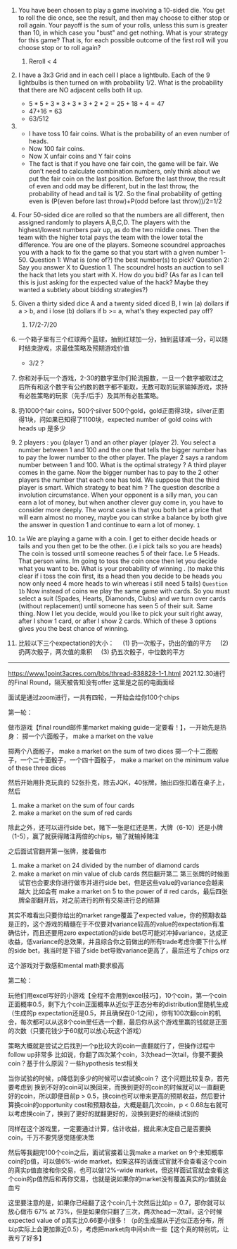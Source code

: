 1. You have been chosen to play a game involving a 10-sided die. You get to roll the die once, see the result, and then may choose to either stop or roll again. Your payoff is the sum of your rolls, unless this sum is greater than 10, in which case you "bust" and get nothing. What is your strategy for this game? That is, for each possible outcome of the first roll will you choose stop or to roll again?
	1. Reroll < 4
2. I have a 3x3 Grid and in each cell I place a lightbulb. Each of the 9 lightbulbs is then turned on with probability 1/2. What is the probability that there are NO adjacent cells both lit up.
	- $5*5 + 3 * 3 + 3 * 3 + 2 * 2 = 25+18+4 = 47$
	- 47+16 = 63
	- 63/512
3.  - I have toss 10 fair coins. What is the probability of an even number of heads. 
	- Now 100 fair coins. 
	- Now X unfair coins and Y fair coins
	- The fact is that if you have one fair coin, the game will be fair.
We don’t need to calculate combination numbers, only think about we put the fair coin on the last position. Before the last throw, the result of even and odd may be different, but in the last throw, the probability of head and tail is 1/2. So the final probability of getting even is (P(even before last throw)+P(odd before last throw))/2=1/2

4. Four 50-sided dice are rolled so that the numbers are all different, then assigned randomly to players A,B,C,D. The players with the highest/lowest numbers pair up, as do the two middle ones. Then the team with the higher total pays the team with the lower total the difference.
You are one of the players. Someone scoundrel approaches you with a hack to fix the game so that you start with a given number 1-50.
Question 1: What is (one of?) the best number(s) to pick?
Question 2: Say you answer X to Question 1. The scoundrel hosts an auction to sell the hack that lets you start with X. How do you bid? (As far as I can tell this is just asking for the expected value of the hack? Maybe they wanted a subtlety about bidding strategies?)
5. Given a thirty sided dice A and a twenty sided diced B, I win (a) dollars if a > b, and i lose (b) dollars if b >= a, what's they expected pay off?
	1. 17/2-7/20
6. 一个箱子里有三个红球两个蓝球，抽到红球加一分，抽到蓝球减一分，可以随时结束游戏，求最佳策略及预期游戏价值
	- 3/2？
7. 你和对手玩一个游戏，2-30的数字里你们轮流报数，一旦一个数字被取过之后所有和这个数字有公约数的数字都不能取，无数可取的玩家输掉游戏，求持有必胜策略的玩家（先手/后手）及其所有必胜策略。
8. 扔1000个fair coins，500个silver 500个gold，gold正面得3块，silver正面得1块，问如果已知得了1100块，expected number of gold coins with heads up 是多少
9. 2 players : you (player 1) and an other player (player 2). You select a number between 1 and 100 and the one that tells the bigger number has to pay the lower number to the other player. The player 2 says a random number between 1 and 100. What is the optimal strategy ?
	A third player comes in the game. Now the bigger number has to pay to the 2 other players the number that each one has told. We suppose that the third player is smart. Which strategy to beat him ?
The question describe a involution circumstance. When your opponent is a silly man, you can earn a lot of money, but when another clever guy come in, you have to consider more deeply. The worst case is that you both bet a price that will earn almost no money, maybe you can strike a balance by both give the answer in question 1 and continue to earn a lot of money.
	`1`
10. `1a` We are playing a game with a coin. I get to either decide heads or tails and you then get to be the other. (i.e i pick tails so you are heads) The coin is tossed until someone reaches 5 of their face. I.e 5 Heads. That person wins. Im going to toss the coin once then let you decide what you want to be. What is your probability of winning . (to make this clear if i toss the coin first, its a head then you decide to be heads you now only need 4 more heads to win whereas i still need 5 tails) 
`Question 1b` Now instead of coins we play the same game with cards. So you must select a suit (Spades, Hearts, Diamonds, Clubs) and we turn over cards (without replacement) until someone has seen 5 of their suit. Same thing. Now I let you decide, would you like to pick your suit right away, after I show 1 card, or after I show 2 cards. Which of these 3 options gives you the best chance of winning.
11.  比较以下三个expectation的大小：
    (1) 扔一次骰子，扔出的值的平方
    (2) 扔两次骰子，两次值的乘积
    (3) 扔五次骰子，中位数的平方






---
https://www.1point3acres.com/bbs/thread-838828-1-1.html
2021.12.30进行的Final Round，隔天被告知没有offer
这里是之前的电面面经

面试是通过zoom进行，一共有四轮，一开始会给你100个chips

第一轮：

做市游戏【final round邮件里market making guide一定要看！】，一开始先是热身：
掷一个六面骰子， make a market on the value

掷两个八面骰子， make a market on the sum of two dices
掷一个十二面骰子，一个二十面骰子，一个四十面骰子， make a market on the minimum value of these three dices

然后开始用扑克玩真的
52张扑克，除去JQK，40张牌，抽出四张扣着在桌子上，然后
1. make a market on the sum of four cards
2. make a market on the sum of red cards

除此之外，还可以进行side bet，赌下一张是红还是黑，大牌（6-10）还是小牌（1-5），赢了就获得赌注两倍的chips，输了就输掉赌注

之后面试官翻开第一张牌，接着做市
1. make a market on 24 divided by the number of diamond cards
2. make a market on min value of club cards
然后翻开第二 第三张牌的时候面试官也会要求你进行做市并进行side bet，但是这些value的variance会越来越大 比如会有 make a market on 5 to the power of # red cards，最后四张牌全部翻开后，对之前进行的所有交易进行总的结算

其实不难看出只要你给出的market range覆盖了expected value，你的预期收益是正的，这个游戏的精髓在于不仅要对variance较高的value的expectation有准确估计，而且还要用zero expectation的side bet尽可能对冲掉variance，达成正收益，低variance的总效果，并且综合你之前做出的所有trade考虑你要下什么样的side bet，我当时是下错了side bet导致variance更高了，最后还亏了chips orz

这个游戏对于数感和mental math要求极高

第二轮：

玩他们用excel写好的小游戏【全程不会用到excel技巧】，10个coin，第一个coin正面概率0.5，剩下九个coin正面概率从近似于正态分布的distribution里随机生成（生成的p expectation还是0.5，并且确保在0-1之间），你有100次翻coin的机会，每次都可以从这8个coin里任选一个翻，最后你从这个游戏里赢的钱就是正面的次数（只要花钱少于60就可以放心玩这个游戏）

策略大概就是尝试之后找到一个p比较大的coin一直翻就行了，但操作过程中follow up非常多
比如说，你翻了四次某个coin，3次head一次tail，你要不要换coin？基于什么原因？一些hypothesis test相关

当你试验的时候，p降低到多少的时候可以尝试换coin？
这个问题比较复杂，首先要考虑到 换到不好的coin可以换回来，而换到更好的coin的时候就可以一直翻更好的coin，所以即便目前p > 0.5，换coin也可以带来更高的预期收益，然后要计算换coin的opportunity cost和预期收益，大概是翻几次coin，p < 0.68左右就可以考虑换coin了，换到了更好的就翻更好的，没换到更好的继续试别的

同样在这个游戏里，一定要通过计算，估计收益，据此来决定自己是否要换coin，千万不要凭感觉随便决策

然后等我翻完100个coin之后，面试官接着让我make a market on 9个未知概率coin的p值，可以做6%-wide market，如果这样的话面试官就不会查看这个coin的真实p值直接和你交易，也可以做12%-wide market，但这样面试官就会查看这个coin的p值然后和再你交易，也就是说如果你的market没有覆盖真实的p值就会血亏

这里要注意的是，如果你已经翻了这个coin几十次然后比如p = 0.7，那你就可以放心做市 67% at 73%，但是如果你只翻了三次，两次head一次tail，这个时候expected value of p其实比0.66要小很多！（p的生成服从于近似正态分布，所以p实际上会更加靠近0.5），考虑把market向中间shift一些【这个真的特别坑，让我亏了好多】